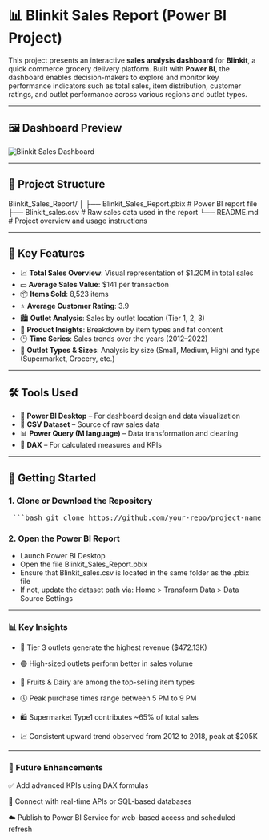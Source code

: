 # 📊 Blinkit Sales Report (Power BI Project)

This project presents an interactive **sales analysis dashboard** for **Blinkit**, a quick commerce grocery delivery platform. Built with **Power BI**, the dashboard enables decision-makers to explore and monitor key performance indicators such as total sales, item distribution, customer ratings, and outlet performance across various regions and outlet types.

---

## 🖼️ Dashboard Preview

![Blinkit Sales Dashboard](./36482d5a-fe13-46e6-bbdb-4fac90c9e190.png)

---

## 📁 Project Structure

Blinkit_Sales_Report/
│
├── Blinkit_Sales_Report.pbix # Power BI report file
├── Blinkit_sales.csv # Raw sales data used in the report
└── README.md # Project overview and usage instructions


---

## 📌 Key Features

- 📈 **Total Sales Overview**: Visual representation of $1.20M in total sales
- 💵 **Average Sales Value**: $141 per transaction
- 📦 **Items Sold**: 8,523 items
- ⭐ **Average Customer Rating**: 3.9
- 🏙️ **Outlet Analysis**: Sales by outlet location (Tier 1, 2, 3)
- 🛒 **Product Insights**: Breakdown by item types and fat content
- 🕒 **Time Series**: Sales trends over the years (2012–2022)
- 🏬 **Outlet Types & Sizes**: Analysis by size (Small, Medium, High) and type (Supermarket, Grocery, etc.)

---

## 🛠️ Tools Used

- 🧠 **Power BI Desktop** – For dashboard design and data visualization
- 📁 **CSV Dataset** – Source of raw sales data
- 📊 **Power Query (M language)** – Data transformation and cleaning
- 🔢 **DAX** – For calculated measures and KPIs

---

## 🚀 Getting Started

### 1. Clone or Download the Repository

<pre> ```bash git clone https://github.com/your-repo/project-name.git cd project-name ``` </pre>

### 2. Open the Power BI Report
- Launch Power BI Desktop
- Open the file Blinkit_Sales_Report.pbix
- Ensure that Blinkit_sales.csv is located in the same folder as the .pbix file
- If not, update the dataset path via:
  Home > Transform Data > Data Source Settings

---

### 📊 Key Insights
 - 🔼 Tier 3 outlets generate the highest revenue ($472.13K)
  
 - 🟢 High-sized outlets perform better in sales volume
  
 - 🍏 Fruits & Dairy are among the top-selling item types
  
 - 🕔 Peak purchase times range between 5 PM to 9 PM
  
 - 🛍️ Supermarket Type1 contributes ~65% of total sales
  
 - 📈 Consistent upward trend observed from 2012 to 2018, peak at $205K

---

### 🔮 Future Enhancements
✅ Add advanced KPIs using DAX formulas

🔄 Connect with real-time APIs or SQL-based databases

☁️ Publish to Power BI Service for web-based access and scheduled refresh
